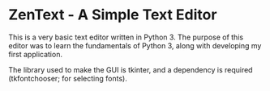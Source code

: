 # ZenText - A Simple Text Editor
This is a very basic text editor written in Python 3. The purpose of this editor was to learn the fundamentals of Python 3, along with developing my first application.

The library used to make the GUI is tkinter, and a dependency is required (tkfontchooser; for selecting fonts).
